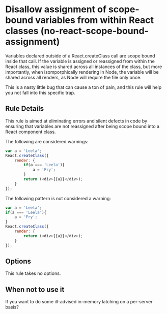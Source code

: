 # Disallow assignment of scope-bound variables from within React classes (no-react-scope-bound-assignment)

Variables declared outside of a React.createClass call are scope bound inside that call. If the variable is assigned
or reassigned from within the React class, this value is shared across all instances of the class, but more importantly,
when isomporphically rendering in Node, the variable will be shared across all renders, as Node will require the
file only once.

This is a nasty little bug that can cause a ton of pain, and this rule will help you not fall into this specific trap.


## Rule Details
This rule is aimed at eliminating errors and silent defects in code by ensuring that variables are not reassigned
after being scope bound into a React component class.

The following are considered warnings:

```js
var a = 'Leela';
React.createClass({
    render: {
        if(a === 'Leela'){
            a = 'Fry';
        }
        return (<div>{{a}}</div>);
    }
});
```

The following pattern is not considered a warning:

```js
var a = 'Leela';
if(a === 'Leela'){
    a = 'Fry';
}
React.createClass({
    render: {
        return (<div>{{a}}</div>);    
    }
});
```

## Options

This rule takes no options.

## When not to use it

If you want to do some ill-advised in-memory latching on a per-server basis?